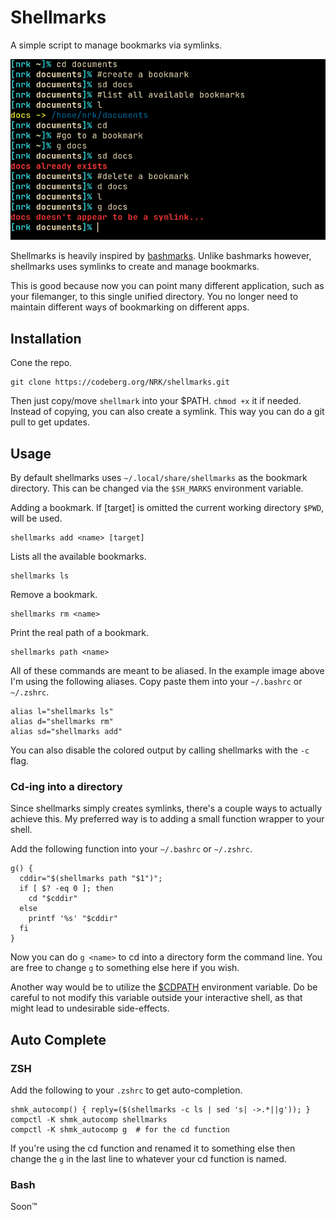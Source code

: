 # Shellmarks

A simple script to manage bookmarks via symlinks.

![shellmarks](shellmarks.png)

Shellmarks is heavily inspired by [bashmarks](https://github.com/huyng/bashmarks). Unlike bashmarks however, shellmarks uses symlinks to create and manage bookmarks.

This is good because now you can point many different application, such as your filemanger, to this single unified directory. You no longer need to maintain different ways of bookmarking on different apps.


## Installation

Cone the repo.

```
git clone https://codeberg.org/NRK/shellmarks.git
```

Then just copy/move `shellmark` into your $PATH. `chmod +x` it if needed.
Instead of copying, you can also create a symlink. This way you can do a git pull to get updates.

## Usage

By default shellmarks uses `~/.local/share/shellmarks` as the bookmark directory. This can be changed via the `$SH_MARKS` environment variable.


Adding a bookmark. If [target] is omitted the current working directory `$PWD`, will be used.
```
shellmarks add <name> [target]
```

Lists all the available bookmarks.
```
shellmarks ls
```

Remove a bookmark.
```
shellmarks rm <name>
```

Print the real path of a bookmark.
```
shellmarks path <name>
```

All of these commands are meant to be aliased. In the example image above I'm using the following aliases. Copy paste them into your `~/.bashrc` or `~/.zshrc`.

```
alias l="shellmarks ls"
alias d="shellmarks rm"
alias sd="shellmarks add"
```

You can also disable the colored output by calling shellmarks with the `-c` flag.

### Cd-ing into a directory

Since shellmarks simply creates symlinks, there's a couple ways to actually achieve this. My preferred way is to adding a small function wrapper to your shell.

Add the following function into your `~/.bashrc` or `~/.zshrc`.

```
g() {
  cddir="$(shellmarks path "$1")";
  if [ $? -eq 0 ]; then
    cd "$cddir"
  else
    printf '%s' "$cddir"
  fi
}
```

Now you can do `g <name>` to cd into a directory form the command line. You are free to change `g` to something else here if you wish.

Another way would be to utilize the [$CDPATH](https://linux.101hacks.com/cd-command/cdpath/) environment variable. Do be careful to not modify this variable outside your interactive shell, as that might lead to undesirable side-effects.

## Auto Complete

### ZSH

Add the following to your `.zshrc` to get auto-completion.

```
shmk_autocomp() { reply=($(shellmarks -c ls | sed 's| ->.*||g')); }
compctl -K shmk_autocomp shellmarks
compctl -K shmk_autocomp g  # for the cd function

```

If you're using the cd function and renamed it to something else then change the `g` in the last line to whatever your cd function is named.

### Bash

Soon™️
